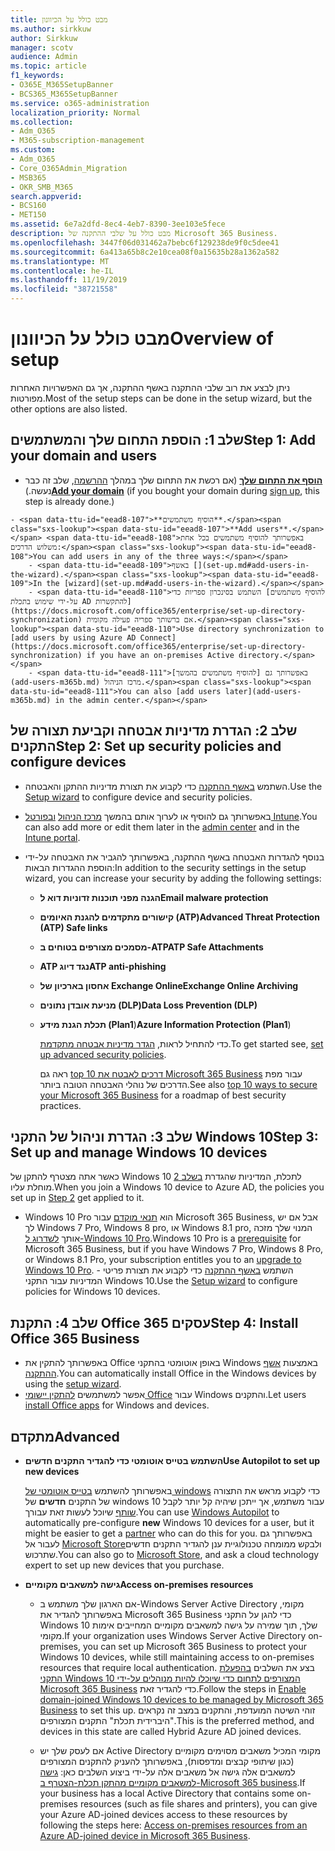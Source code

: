 ```yaml
---
title: מבט כולל על הכיוונון
ms.author: sirkkuw
author: Sirkkuw
manager: scotv
audience: Admin
ms.topic: article
f1_keywords:
- O365E_M365SetupBanner
- BCS365_M365SetupBanner
ms.service: o365-administration
localization_priority: Normal
ms.collection:
- Adm_O365
- M365-subscription-management
ms.custom:
- Adm_O365
- Core_O365Admin_Migration
- MSB365
- OKR_SMB_M365
search.appverid:
- BCS160
- MET150
ms.assetid: 6e7a2dfd-8ec4-4eb7-8390-3ee103e5fece
description: מבט כולל על שלבי ההתקנה של Microsoft 365 Business.
ms.openlocfilehash: 3447f06d031462a7bebc6f129238de9f0c5dee41
ms.sourcegitcommit: 6a413a65b8c2e10cea08f0a15635b28a1362a582
ms.translationtype: MT
ms.contentlocale: he-IL
ms.lasthandoff: 11/19/2019
ms.locfileid: "38721558"
---
```

# <a name="overview-of-setup"></a><span data-ttu-id="eead8-103">מבט כולל על הכיוונון</span><span class="sxs-lookup"><span data-stu-id="eead8-103">Overview of setup</span></span>

<span data-ttu-id="eead8-104">ניתן לבצע את רוב שלבי ההתקנה באשף ההתקנה, אך גם האפשרויות האחרות מפורטות.</span><span class="sxs-lookup"><span data-stu-id="eead8-104">Most of the setup steps can be done in the setup wizard, but the other options are also listed.</span></span>

## <a name="step-1-add-your-domain-and-users"></a><span data-ttu-id="eead8-105">שלב 1: הוספת התחום שלך והמשתמשים</span><span class="sxs-lookup"><span data-stu-id="eead8-105">Step 1: Add your domain and users</span></span>

   - <span data-ttu-id="eead8-106">**[הוסף את התחום שלך](set-up.md#add-your-domain-to-personalize-sign-in)** (אם רכשת את התחום שלך במהלך [ההרשמה](sign-up.md), שלב זה כבר נעשה.)</span><span class="sxs-lookup"><span data-stu-id="eead8-106">**[Add your domain](set-up.md#add-your-domain-to-personalize-sign-in)** (if you bought your domain during [sign up](sign-up.md), this step is already done.)</span></span>

    - <span data-ttu-id="eead8-107">**הוסיף משתמשים**.</span><span class="sxs-lookup"><span data-stu-id="eead8-107">**Add users**.</span></span> <span data-ttu-id="eead8-108">באפשרותך להוסיף משתמשים בכל אחת משלוש הדרכים:</span><span class="sxs-lookup"><span data-stu-id="eead8-108">You can add users in any of the three ways:</span></span>
        - <span data-ttu-id="eead8-109">באשף [](set-up.md#add-users-in-the-wizard).</span><span class="sxs-lookup"><span data-stu-id="eead8-109">In the [wizard](set-up.md#add-users-in-the-wizard).</span></span>
        - <span data-ttu-id="eead8-110">השתמש בסינכרון ספריות כדי [להוסיף משתמשים על-ידי שימוש בתכלת AD להתקשרות](https://docs.microsoft.com/office365/enterprise/set-up-directory-synchronization) אם ברשותך ספריה פעילה מקומית.</span><span class="sxs-lookup"><span data-stu-id="eead8-110">Use directory synchronization to [add users by using Azure AD Connect](https://docs.microsoft.com/office365/enterprise/set-up-directory-synchronization) if you have an on-premises Active directory.</span></span>
        - <span data-ttu-id="eead8-111">באפשרותך גם [להוסיף משתמשים בהמשך](add-users-m365b.md) מרכז הניהול.</span><span class="sxs-lookup"><span data-stu-id="eead8-111">You can also [add users later](add-users-m365b.md) in the admin center.</span></span>
## <a name="step-2-set-up-security-policies-and-configure-devices"></a><span data-ttu-id="eead8-112">שלב 2: הגדרת מדיניות אבטחה וקביעת תצורה של התקנים</span><span class="sxs-lookup"><span data-stu-id="eead8-112">Step 2: Set up security policies and configure devices</span></span> 

  - <span data-ttu-id="eead8-113">השתמש [באשף ההתקנה](set-up.md#protect-data-and-devices) כדי לקבוע את תצורת מדיניות ההתקן והאבטחה.</span><span class="sxs-lookup"><span data-stu-id="eead8-113">Use the [Setup wizard](set-up.md#protect-data-and-devices) to configure device and security policies.</span></span> 
  - <span data-ttu-id="eead8-114">באפשרותך גם להוסיף או לערוך אותם בהמשך [מרכז הניהול](view-policies-and-devices.md) [ובפורטל Intune](https://docs.microsoft.com/intune/tutorial-walkthrough-intune-portal).</span><span class="sxs-lookup"><span data-stu-id="eead8-114">You can also add more or edit them later in the [admin center](view-policies-and-devices.md) and in the [Intune portal](https://docs.microsoft.com/intune/tutorial-walkthrough-intune-portal).</span></span>
  - <span data-ttu-id="eead8-115">בנוסף להגדרות האבטחה באשף ההתקנה, באפשרותך להגביר את האבטחה על-ידי הוספת ההגדרות הבאות:</span><span class="sxs-lookup"><span data-stu-id="eead8-115">In addition to the security settings in the setup wizard, you can increase your security by adding the following settings:</span></span>

      - <span data-ttu-id="eead8-116">**הגנה מפני תוכנות זדוניות דוא ל**</span><span class="sxs-lookup"><span data-stu-id="eead8-116">**Email malware protection**</span></span>
      - <span data-ttu-id="eead8-117">**קישורים מתקדמים להגנת האיומים (ATP)**</span><span class="sxs-lookup"><span data-stu-id="eead8-117">**Advanced Threat Protection (ATP) Safe links**</span></span>
      - <span data-ttu-id="eead8-118">**מסמכים מצורפים בטוחים ב-ATP**</span><span class="sxs-lookup"><span data-stu-id="eead8-118">**ATP Safe Attachments**</span></span>
      - <span data-ttu-id="eead8-119">**ATP נגד דיוג**</span><span class="sxs-lookup"><span data-stu-id="eead8-119">**ATP anti-phishing**</span></span>
      - <span data-ttu-id="eead8-120">**אחסון בארכיון של Exchange Online**</span><span class="sxs-lookup"><span data-stu-id="eead8-120">**Exchange Online Archiving**</span></span>
      - <span data-ttu-id="eead8-121">**מניעת אובדן נתונים (DLP)**</span><span class="sxs-lookup"><span data-stu-id="eead8-121">**Data Loss Prevention (DLP)**</span></span>
      - <span data-ttu-id="eead8-122">**תכלת הגנת מידע (Plan1**)</span><span class="sxs-lookup"><span data-stu-id="eead8-122">**Azure Information Protection (Plan1**)</span></span>

          <span data-ttu-id="eead8-123">כדי להתחיל לראות, [הגדר מדיניות אבטחה מתקדמת](set-up-advanced-security.md).</span><span class="sxs-lookup"><span data-stu-id="eead8-123">To get started see, [set up advanced security policies](set-up-advanced-security.md).</span></span>

        <span data-ttu-id="eead8-124">ראה גם [top 10 דרכים לאבטח את Microsoft 365 Business](https://docs.microsoft.com/office365/admin/security-and-compliance/secure-your-business-data) עבור מפת הדרכים של נוהלי האבטחה הטובה ביותר.</span><span class="sxs-lookup"><span data-stu-id="eead8-124">See also [top 10 ways to secure your Microsoft 365 Business](https://docs.microsoft.com/office365/admin/security-and-compliance/secure-your-business-data) for a roadmap of best security practices.</span></span>

## <a name="step-3-set-up-and-manage-windows-10-devices"></a><span data-ttu-id="eead8-125">שלב 3: הגדרת וניהול של התקני Windows 10</span><span class="sxs-lookup"><span data-stu-id="eead8-125">Step 3: Set up and manage Windows 10 devices</span></span>

   <span data-ttu-id="eead8-126">כאשר אתה מצטרף להתקן של Windows 10 לתכלת, המדיניות שהגדרת [בשלב 2](#step-2-set-up-security-policies-and-configure-devices) מוחלת עליו.</span><span class="sxs-lookup"><span data-stu-id="eead8-126">When you join a Windows 10 device to Azure AD, the policies you set up in [Step 2](#step-2-set-up-security-policies-and-configure-devices) get applied to it.</span></span>

   - <span data-ttu-id="eead8-127">Windows 10 Pro הוא [תנאי מוקדם](pre-requisites-for-data-protection.md) עבור Microsoft 365 Business, אבל אם יש לך Windows 7 Pro, Windows 8 pro, או Windows 8.1 pro, המנוי שלך מזכה אותך [לשדרוג ל-Windows 10 Pro](https://docs.microsoft.com/microsoft-365/business/upgrade-to-windows-pro-creators-update).</span><span class="sxs-lookup"><span data-stu-id="eead8-127">Windows 10 Pro is a [prerequisite](pre-requisites-for-data-protection.md) for Microsoft 365 Business, but if you have Windows 7 Pro, Windows 8 Pro, or Windows 8.1 Pro, your subscription entitles you to an [upgrade to  Windows 10 Pro](https://docs.microsoft.com/microsoft-365/business/upgrade-to-windows-pro-creators-update).</span></span>
    - <span data-ttu-id="eead8-128">השתמש [באשף ההתקנה](set-up.md#protect-data-and-devices) כדי לקבוע את תצורת פריטי המדיניות עבור התקני Windows 10.</span><span class="sxs-lookup"><span data-stu-id="eead8-128">Use the [Setup wizard](set-up.md#protect-data-and-devices) to configure policies for Windows 10 devices.</span></span>

## <a name="step-4-install-office-365-business"></a><span data-ttu-id="eead8-129">שלב 4: התקנת Office 365 עסקים</span><span class="sxs-lookup"><span data-stu-id="eead8-129">Step 4: Install Office 365 Business</span></span>
- <span data-ttu-id="eead8-130">באפשרותך להתקין את Office באופן אוטומטי בהתקני Windows באמצעות [אשף ההתקנה](set-up.md#deploy-office-365-client-apps).</span><span class="sxs-lookup"><span data-stu-id="eead8-130">You can automatically install Office in the Windows devices by using the [setup wizard](set-up.md#deploy-office-365-client-apps).</span></span>
- <span data-ttu-id="eead8-131">אפשר למשתמשים [להתקין יישומי Office](https://docs.microsoft.com/office365/admin/setup/install-applications) עבור Windows והתקנים.</span><span class="sxs-lookup"><span data-stu-id="eead8-131">Let users [install Office apps](https://docs.microsoft.com/office365/admin/setup/install-applications) for Windows and devices.</span></span>
     
## <a name="advanced"></a><span data-ttu-id="eead8-132">מתקדם</span><span class="sxs-lookup"><span data-stu-id="eead8-132">Advanced</span></span>
- <span data-ttu-id="eead8-133">**השתמש בטייס אוטומטי כדי להגדיר התקנים חדשים**</span><span class="sxs-lookup"><span data-stu-id="eead8-133">**Use Autopilot to set up new devices**</span></span>
            
     <span data-ttu-id="eead8-134">באפשרותך להשתמש [בטייס אוטומטי של windows](add-autopilot-devices-and-profile.md) כדי לקבוע מראש את התצורה של התקנים **חדשים** של windows 10 עבור משתמש, אך ייתכן שיהיה קל יותר לקבל [שותף](https://www.microsoft.com/solution-providers/search) שיוכל לעשות זאת עבורך.</span><span class="sxs-lookup"><span data-stu-id="eead8-134">You can use [Windows Autopilot](add-autopilot-devices-and-profile.md) to automatically pre-configure **new** Windows 10 devices for a user, but it might be easier to get a [partner](https://www.microsoft.com/solution-providers/search) who can do this for you.</span></span> <span data-ttu-id="eead8-135">באפשרותך גם לעבור אל [Microsoft Store](https://go.microsoft.com/fwlink/?linkid=874598)ולבקש ממומחה טכנולוגיית ענן להגדיר התקנים חדשים שתרכוש.</span><span class="sxs-lookup"><span data-stu-id="eead8-135">You can also go to [Microsoft Store](https://go.microsoft.com/fwlink/?linkid=874598), and ask a cloud technology expert to set up new devices that you purchase.</span></span>

- <span data-ttu-id="eead8-136">**גישה למשאבים מקומיים**</span><span class="sxs-lookup"><span data-stu-id="eead8-136">**Access on-premises resources**</span></span>

     - <span data-ttu-id="eead8-137">אם הארגון שלך משתמש ב-Windows Server Active Directory מקומי, באפשרותך להגדיר את Microsoft 365 Business כדי להגן על התקני Windows 10 שלך, תוך שמירה על גישה למשאבים מקומיים המחייבים אימות מקומי.</span><span class="sxs-lookup"><span data-stu-id="eead8-137">If your organization uses Windows Server Active Directory on-premises, you can set up Microsoft 365 Business to protect your Windows 10 devices, while still maintaining access to on-premises resources that require local authentication.</span></span> <span data-ttu-id="eead8-138">בצע את השלבים [בהפעלת התקני Windows 10 המצורפים לתחום כדי שיוכלו להיות מנוהלים על-ידי Microsoft 365 Business](manage-windows-devices.md) כדי להגדיר זאת.</span><span class="sxs-lookup"><span data-stu-id="eead8-138">Follow the steps in [Enable domain-joined Windows 10 devices to be managed by Microsoft 365 Business](manage-windows-devices.md) to set this up.</span></span> <span data-ttu-id="eead8-139">זוהי השיטה המועדפת, והתקנים במצב זה נקראים "היברידית תכלת" התקנים המצורפים.</span><span class="sxs-lookup"><span data-stu-id="eead8-139">This is the preferred method, and devices in this state are called Hybrid Azure AD joined devices.</span></span>

    - <span data-ttu-id="eead8-140">אם לעסק שלך יש Active Directory מקומי המכיל משאבים מסוימים מקומיים (כגון שיתופי קבצים ומדפסות), באפשרותך להעניק להתקנים המצורפים למשאבים אלה גישה אל משאבים אלה על-ידי ביצוע השלבים כאן: [גישה למשאבים מקומיים מהתקן תכלת-הצטרף ב-Microsoft 365 business](access-resources.md).</span><span class="sxs-lookup"><span data-stu-id="eead8-140">If your business has a local Active Directory that contains some on-premises resources (such as file shares and printers), you can give your Azure AD-joined devices access to these resources by following the steps here: [Access on-premises resources from an Azure AD-joined device in Microsoft 365 Business](access-resources.md).</span></span>

  